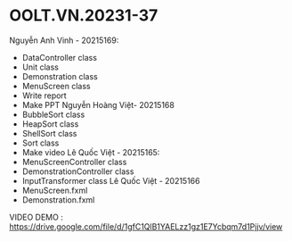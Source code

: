 # OOLT.VN.20231-37
Nguyễn Anh Vinh - 20215169:
  - DataController class
  - Unit class
  - Demonstration class
  - MenuScreen class
  - Write report
  - Make PPT
Nguyễn Hoàng Việt- 20215168
  -	BubbleSort class
  -	HeapSort class
  -	ShellSort class
  -	Sort class
  -	Make video
Lê Quốc Việt - 20215165:
  -	MenuScreenController class
  -	DemonstrationController class
  -	InputTransformer class
Lê Quốc Việt - 20215166
  -	MenuScreen.fxml
  -	Demonstration.fxml

VIDEO DEMO : https://drive.google.com/file/d/1gfC1QlB1YAELzz1gz1E7Ycbqm7d1Pjjv/view
